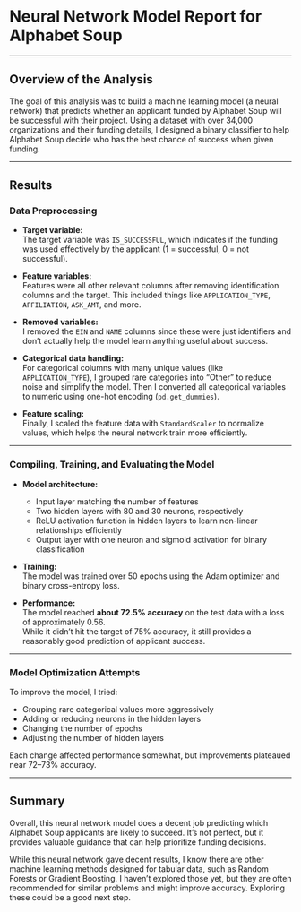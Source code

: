 # Neural Network Model Report for Alphabet Soup
---
## Overview of the Analysis

The goal of this analysis was to build a machine learning model (a neural network) that predicts whether an applicant funded by Alphabet Soup will be successful with their project. Using a dataset with over 34,000 organizations and their funding details, I designed a binary classifier to help Alphabet Soup decide who has the best chance of success when given funding.

---
## Results

### Data Preprocessing

- **Target variable:**  
  The target variable was `IS_SUCCESSFUL`, which indicates if the funding was used effectively by the applicant (1 = successful, 0 = not successful).

- **Feature variables:**  
  Features were all other relevant columns after removing identification columns and the target. This included things like `APPLICATION_TYPE`, `AFFILIATION`, `ASK_AMT`, and more.

- **Removed variables:**  
  I removed the `EIN` and `NAME` columns since these were just identifiers and don’t actually help the model learn anything useful about success.

- **Categorical data handling:**  
  For categorical columns with many unique values (like `APPLICATION_TYPE`), I grouped rare categories into “Other” to reduce noise and simplify the model. Then I converted all categorical variables to numeric using one-hot encoding (`pd.get_dummies`).

- **Feature scaling:**  
  Finally, I scaled the feature data with `StandardScaler` to normalize values, which helps the neural network train more efficiently.

---

### Compiling, Training, and Evaluating the Model

- **Model architecture:**  
  - Input layer matching the number of features  
  - Two hidden layers with 80 and 30 neurons, respectively  
  - ReLU activation function in hidden layers to learn non-linear relationships efficiently  
  - Output layer with one neuron and sigmoid activation for binary classification  

- **Training:**  
  The model was trained over 50 epochs using the Adam optimizer and binary cross-entropy loss.

- **Performance:**  
  The model reached **about 72.5% accuracy** on the test data with a loss of approximately 0.56.  
  While it didn’t hit the target of 75% accuracy, it still provides a reasonably good prediction of applicant success.

---

### Model Optimization Attempts

To improve the model, I tried:

- Grouping rare categorical values more aggressively  
- Adding or reducing neurons in the hidden layers  
- Changing the number of epochs  
- Adjusting the number of hidden layers  

Each change affected performance somewhat, but improvements plateaued near 72–73% accuracy.

---

## Summary

Overall, this neural network model does a decent job predicting which Alphabet Soup applicants are likely to succeed. It’s not perfect, but it provides valuable guidance that can help prioritize funding decisions.

While this neural network gave decent results, I know there are other machine learning methods designed for tabular data, such as Random Forests or Gradient Boosting. I haven’t explored those yet, but they are often recommended for similar problems and might improve accuracy. Exploring these could be a good next step.
